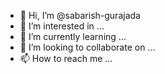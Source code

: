 - 👋 Hi, I’m @sabarish-gurajada
- 👀 I’m interested in ...
- 🌱 I’m currently learning ...
- 💞️ I’m looking to collaborate on ...
- 📫 How to reach me ...

<!---
sabarish-gurajada/sabarish-gurajada is a ✨ special ✨ repository because its `README.md` (this file) appears on your GitHub profile.
You can click the Preview link to take a look at your changes.
--->
